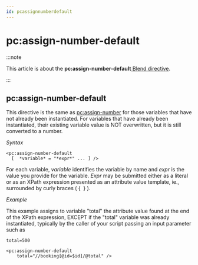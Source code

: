 ```yaml
---
id: pcassignnumberdefault
---
```


# pc:assign-number-default




:::note

This article is about the **pc:assign-number-default**[ Blend directive](/docs/Repositories/Blend_directives).

:::

## **pc:assign-number-default**

This directive is the same as [pc:assign-number](/docs/Repositories/Blend_directives/pcassignnumber.md) for those variables that have not already been instantiated. For variables that have already been instantiated, their existing variable value is NOT overwritten, but it is still converted to a number.

*Syntax*

```
<pc:assign-number-default
  [  *variable* = "*expr*" ... ] />
```

For each variable, *variable* identifies the variable by name and *expr* is the value you provide for the variable. *Expr* may be submitted either as a literal or as an XPath expression presented as an attribute value template, ie., surrounded by curly braces ( {  } ).

*Example*

This example assigns to variable "total" the attribute value found at the end of the XPath expression, EXCEPT if the "total" variable was already instantiated, typically by the caller of your script passing an input parameter such as

```
total=500
```

```language-xml
<pc:assign-number-default
    total="//booking[@id=$id]/@total" />
```

 